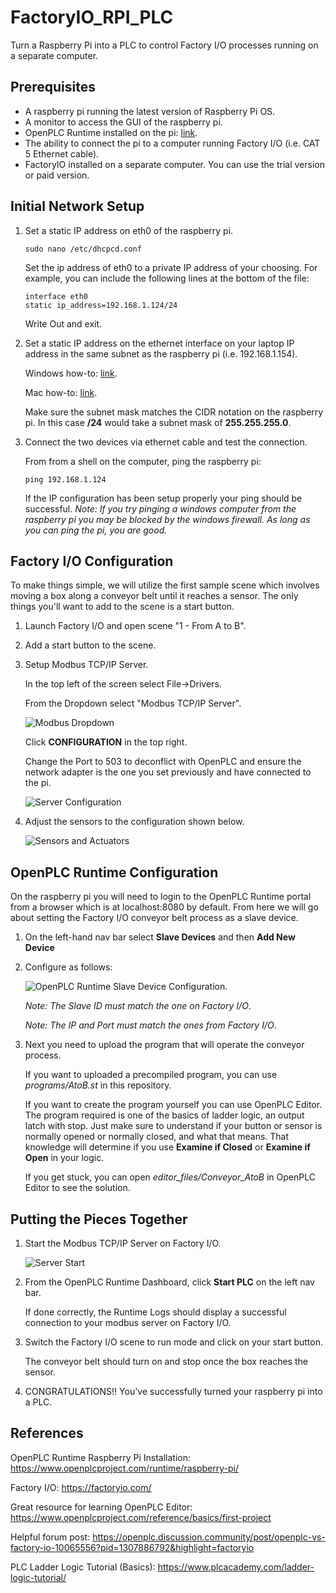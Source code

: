 # FactoryIO_RPI_PLC
Turn a Raspberry Pi into a PLC to control Factory I/O processes running on a separate computer.  

## Prerequisites
- A raspberry pi running the latest version of Raspberry Pi OS.
- A monitor to access the GUI of the raspberry pi.
- OpenPLC Runtime installed on the pi: [link](https://www.openplcproject.com/runtime/raspberry-pi/).
- The ability to connect the pi to a computer running Factory I/O (i.e. CAT 5 Ethernet cable).
- FactoryIO installed on a separate computer. You can use the trial version or paid version.

## Initial Network Setup
1. Set a static IP address on eth0 of the raspberry pi.

	`sudo nano /etc/dhcpcd.conf`

	Set the ip address of eth0 to a private IP address of your choosing. For example, you can include the following lines at the bottom of the file:

	```
	interface eth0
	static ip_address=192.168.1.124/24
	```

	Write Out and exit.

2. Set a static IP address on the ethernet interface on your laptop IP address in the same subnet as the raspberry pi (i.e. 192.168.1.154).

	Windows how-to: [link](https://pureinfotech.com/set-static-ip-address-windows-10/).

	Mac how-to: [link](https://kb.netgear.com/000037250/Setting-a-static-IP-address-on-your-network-adapter-in-Mac-OS-for-direct-access-to-an-access-point).

	Make sure the subnet mask matches the CIDR notation on the raspberry pi. In this case **/24** would take a subnet mask of **255.255.255.0**.

3. Connect the two devices via ethernet cable and test the connection.

	From from a shell on the computer, ping the raspberry pi:

	`ping 192.168.1.124`

	If the IP configuration has been setup properly your ping should be successful. *Note: If you try pinging a windows computer from the raspberry pi you may be blocked by the windows firewall. As long as you can ping the pi, you are good.*

## Factory I/O Configuration

To make things simple, we will utilize the first sample scene which involves moving a box along a conveyor belt until it reaches a sensor. The only things you'll want to add to the scene is a start button.

1. Launch Factory I/O and open scene "1 - From A to B".

2. Add a start button to the scene.

3. Setup Modbus TCP/IP Server.

	In the top left of the screen select File->Drivers.
	
	From the Dropdown select "Modbus TCP/IP Server".

	![Modbus Dropdown](images/select_mod_server.png)

	Click **CONFIGURATION** in the top right.

	Change the Port to 503 to deconflict with OpenPLC and ensure the network adapter is the one you set previously and have connected to the pi.

	![Server Configuration](images/conf_adapter_n_port.png)

4. Adjust the sensors to the configuration shown below.

	![Sensors and Actuators](images/sensors_actuators.png)

## OpenPLC Runtime Configuration

On the raspberry pi you will need to login to the OpenPLC Runtime portal from a browser which is at localhost:8080 by default. From here we will go about setting the Factory I/O conveyor belt process as a slave device.

1. On the left-hand nav bar select **Slave Devices** and then **Add New Device**

2. Configure as follows:

	![OpenPLC Runtime Slave Device Configuration](images/runtime_conf.png).

	*Note: The Slave ID must match the one on Factory I/O*.

	*Note: The IP and Port must match the ones from Factory I/O*.

3. Next you need to upload the program that will operate the conveyor process.

	If you want to uploaded a precompiled program, you can use *programs/AtoB.st* in this repository.	

	If you want to create the program yourself you can use OpenPLC Editor. The program required is one of the basics of ladder logic, an output latch with stop. Just make sure to understand if your button or sensor is normally opened or normally closed, and what that means. That knowledge will determine if you use **Examine if Closed** or **Examine if Open** in your logic.

	If you get stuck, you can open *editor_files/Conveyor_AtoB* in OpenPLC Editor to see the solution.

## Putting the Pieces Together

1. Start the Modbus TCP/IP Server on Factory I/O.

	![Server Start](images/server_start.png)

2. From the OpenPLC Runtime Dashboard, click **Start PLC** on the left nav bar.

	If done correctly, the Runtime Logs should display a successful connection to your modbus server on Factory I/O.

3. Switch the Factory I/O scene to run mode and click on your start button.

	The conveyor belt should turn on and stop once the box reaches the sensor.

4. CONGRATULATIONS!! You've successfully turned your raspberry pi into a PLC. 

## References

OpenPLC Runtime Raspberry Pi Installation: https://www.openplcproject.com/runtime/raspberry-pi/

Factory I/O: https://factoryio.com/

Great resource for learning OpenPLC Editor: https://www.openplcproject.com/reference/basics/first-project

Helpful forum post: https://openplc.discussion.community/post/openplc-vs-factory-io-10065556?pid=1307886792&highlight=factoryio

PLC Ladder Logic Tutorial (Basics): https://www.plcacademy.com/ladder-logic-tutorial/



